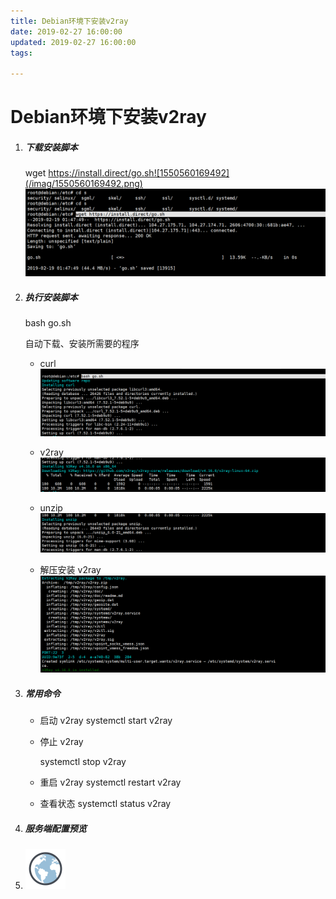 ```yaml
---
title: Debian环境下安装v2ray
date: 2019-02-27 16:00:00
updated: 2019-02-27 16:00:00
tags: 

---
```


# Debian环境下安装v2ray

<!-- more-->

1. ##### 下载安装脚本

   wget https://install.direct/go.sh![1550560169492](/imag/1550560169492.png)
   ![1550560169492](/imag/1550560169492.png)

2. ##### 执行安装脚本

   bash go.sh

   自动下载、安装所需要的程序

   - curl![1550560303201](/imag/1550560303201-1551081680536.png)

   - v2ray ![1550560414733](/imag/1550560414733.png)

   - unzip![1550560442318](/imag/1550560442318.png)

   - 解压安装 v2ray![1550560622681](/imag/1550560622681.png)

3. ##### 常用命令

   - 启动 v2ray
     systemctl start v2ray

   - 停止 v2ray

     systemctl stop v2ray

   - 重启 v2ray
     systemctl restart v2ray

   - 查看状态
     systemctl status v2ray

4. ##### 服务端配置预览

   

5. ![icons8-globe-64](/imag/icons8-globe-64.png)